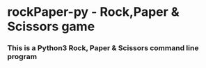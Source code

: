 # rockPaper-py - Rock,Paper & Scissors game

### This is a Python3 Rock, Paper & Scissors command line program
